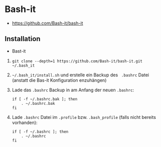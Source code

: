 # Bash-it

+   <https://github.com/Bash-it/bash-it>



## Installation

+	Bast-it

<!---->

1.	`git clone --depth=1 https://github.com/Bash-it/bash-it.git ~/.bash_it`
2.	`~/.bash_it/install.sh` und erstelle ein Backup des ` .bashrc` Datei (anstatt die Bas-it Konfiguration enzuhängen)
3.	Lade das `.bashrc` Backup in am Anfang der neuen `.bashrc`:
	
		if [ -f ~/.bashrc.bak ]; then
			. ~/.bashrc.bak
		fi
4.	Lade `.bashrc` Datei im `.profile` bzw. `.bash_profile` (falls nicht bereits vorhanden):

		if [ -f ~/.bashrc ]; then
			. ~/.bashrc
		fi
